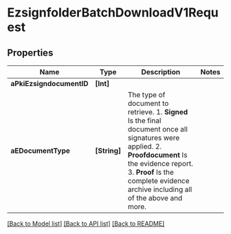 # EzsignfolderBatchDownloadV1Request

## Properties
Name | Type | Description | Notes
------------ | ------------- | ------------- | -------------
**aPkiEzsigndocumentID** | **[Int]** |  | 
**aEDocumentType** | **[String]** | The type of document to retrieve.  1. **Signed** Is the final document once all signatures were applied. 2. **Proofdocument** Is the evidence report. 3. **Proof** Is the complete evidence archive including all of the above and more. | 

[[Back to Model list]](../README.md#documentation-for-models) [[Back to API list]](../README.md#documentation-for-api-endpoints) [[Back to README]](../README.md)



